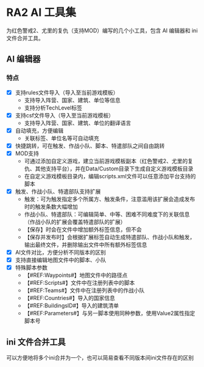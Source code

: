 # RA2 AI 工具集
为红色警戒2、尤里的复仇（支持MOD）编写的几个小工具，包含 AI 编辑器和 ini 文件合并工具。

## AI 编辑器
### 特点
- [x] 支持rules文件导入（导入至当前游戏模板）
    - 支持导入阵营、国家、建筑、单位等信息
    - 支持分析TechLevel标签
- [x] 支持csf文件导入（导入至当前游戏模板）
    - 支持导入阵营、国家、建筑、单位的翻译语言
- [x] 自动填充，方便编辑
    - 关联标签、单位名等可自动填充
- [x] 快捷跳转，可在触发、作战小队、脚本、特遣部队之间自由跳转
- [x] MOD支持
    - 可通过添加自定义游戏，建立当前游戏模板副本（红色警戒2、尤里的复仇、其他支持平台），并在Data/Custom目录下生成自定义游戏模板目录
    - 在自定义游戏模板目录内，编辑scripts.xml文件可以任意添加平台支持的脚本
- [x] 触发、作战小队、特遣部队支持扩展
    - 触发：可为触发指定多个所属方、触发条件，注意滥用该扩展会造成发布时的触发条数大幅增加
    - 作战小队、特遣部队：可编辑简单、中等、困难不同难度下的关联信息（作战小队的扩展会覆盖特遣部队的扩展）
    - 【保存】时会在文件中增加额外标签信息，但不会
    - 【保存并发布时】会根据扩展标签自动生成特遣部队、作战小队和触发，输出最终文件，并删除输出文件中所有额外标签信息
- [x] AI文件对比，方便分析不同版本的区别
- [x] 支持直接编辑地图文件中的脚本、小队
- [x] 特殊脚本参数
    - 【#REF:Waypoints#】地图文件中的路径点
    - 【#REF:Scripts#】文件中在注册列表中的脚本
    - 【#REF:Teams#】文件中在注册列表中的作战小队
    - 【#REF:Countries#】导入的国家信息
    - 【#REF:BuildingsID#】导入的建筑清单
    - 【#REF:Parameters#】与另一脚本使用同种参数，使用Value2属性指定脚本号

## ini 文件合并工具
可以方便地将多个ini合并为一个，也可以简易查看不同版本间ini文件存在的区别
